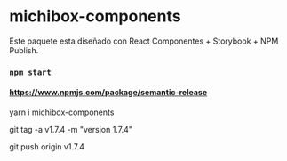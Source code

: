 # michibox-components

Este paquete esta diseñado con React Componentes + Storybook + NPM Publish.


### `npm start`

#### https://www.npmjs.com/package/semantic-release

yarn i michibox-components

git tag -a v1.7.4 -m "version 1.7.4"

git push origin v1.7.4